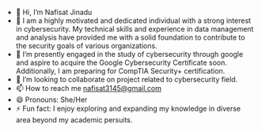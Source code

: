 - 👋 Hi, I’m Nafisat Jinadu
- 👀 I am a highly motivated and dedicated individual with a strong interest in cybersecurity.
      My technical skills and experience in data management and analysis have provided
      me with a solid foundation to contribute to the security goals of various organizations.
- 🌱 I’m presently engaged in the study of cybersecurity through google and aspire to acquire the Google Cybersecurity Certificate soon.
      Additionally, I am preparing for CompTIA Security+ certification.
- 💞️ I’m looking to collaborate on project related to cybersecurity field. 
- 📫 How to reach me nafisat3145@gmail.com
- 😄 Pronouns: She/Her
- ⚡ Fun fact: I enjoy exploring and expanding my knowledge in diverse area beyond my academic persuits. 

<!---
Nafisat31/Nafisat31 is a ✨ special ✨ repository because its `README.md` (this file) appears on your GitHub profile.
You can click the Preview link to take a look at your changes.
--->
